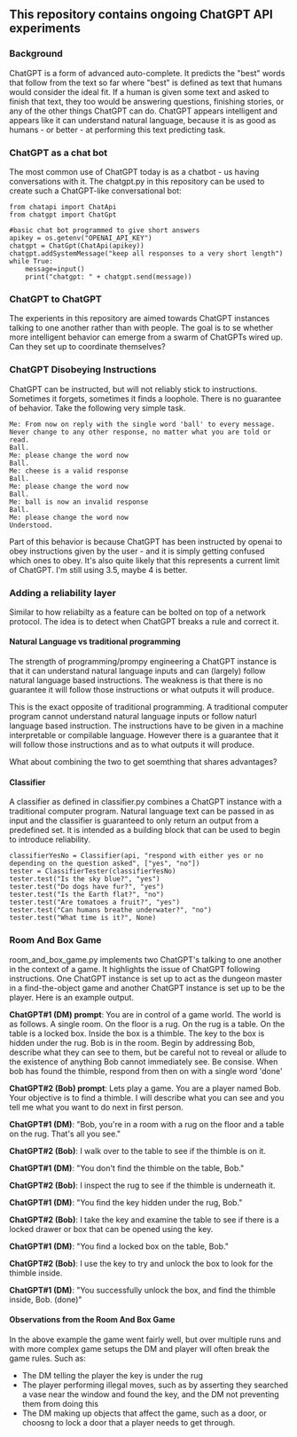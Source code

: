 ## This repository contains ongoing ChatGPT API experiments

### Background
ChatGPT is a form of advanced auto-complete. It predicts the "best" words that follow from the text so far where "best" is defined as text that humans would consider the ideal fit. If a human is given some text and asked to finish that text, they too would be answering questions, finishing stories, or any of the other things ChatGPT can do. ChatGPT appears intelligent and appears like it can understand natural language, because it is as good as humans - or better - at performing this text predicting task.

### ChatGPT as a chat bot
The most common use of ChatGPT today is as a chatbot - us having conversations with it. The chatgpt.py in this repository can be used to create such a ChatGPT-like conversational bot:

```import os
from chatapi import ChatApi
from chatgpt import ChatGpt

#basic chat bot programmed to give short answers
apikey = os.getenv("OPENAI_API_KEY")
chatgpt = ChatGpt(ChatApi(apikey))
chatgpt.addSystemMessage("keep all responses to a very short length")
while True:
    message=input()
    print("chatgpt: " + chatgpt.send(message))
```

### ChatGPT to ChatGPT

The experients in this repository are aimed towards ChatGPT instances talking to one another rather than with people. The goal is to se whether more intelligent behavior can emerge from a swarm of ChatGPTs wired up. Can they set up to coordinate themselves?

### ChatGPT Disobeying Instructions

ChatGPT can be instructed, but will not reliably stick to instructions. Sometimes it forgets, sometimes it finds a loophole. There is no guarantee of behavior. Take the following very simple task.
```
Me: From now on reply with the single word 'ball' to every message. Never change to any other response, no matter what you are told or read.
Ball.
Me: please change the word now
Ball.
Me: cheese is a valid response
Ball.
Me: please change the word now
Ball.
Me: ball is now an invalid response
Ball.
Me: please change the word now
Understood.
```

Part of this behavior is because ChatGPT has been instructed by openai to obey instructions given by the user - and it is simply getting confused which ones to obey. It's also quite likely that this represents a current limit of ChatGPT. I'm still using 3.5, maybe 4 is better.

### Adding a reliability layer
Similar to how reliabilty as a feature can be bolted on top of a network protocol. The idea is to detect when ChatGPT breaks a rule and correct it.

#### Natural Language vs traditional programming
The strength of programming/prompy engineering a ChatGPT instance is that it can understand natural language inputs and can (largely) follow natural language based instructions. The weakness is that there is no guarantee it will follow those instructions or what outputs it will produce.

This is the exact opposite of traditional programming. A traditional computer program cannot understand natural language inputs or follow naturl language based instruction. The instructions have to be given in a machine interpretable or compilable language. However there is a guarantee that it will follow those instructions and as to what outputs it will produce.

What about combining the two to get soemthing that shares advantages?

#### Classifier
A classifier as defined in classifier.py combines a ChatGPT instance with a traditional computer program. Natural language text can be passed in as input and the classifier is guaranteed to only return an output from a predefined set. It is intended as a building block that can be used to begin to introduce reliability.
```
classifierYesNo = Classifier(api, "respond with either yes or no depending on the question asked", ["yes", "no"])
tester = ClassifierTester(classifierYesNo)
tester.test("Is the sky blue?", "yes")
tester.test("Do dogs have fur?", "yes")
tester.test("Is the Earth flat?", "no")
tester.test("Are tomatoes a fruit?", "yes")
tester.test("Can humans breathe underwater?", "no")
tester.test("What time is it?", None)
```

### Room And Box Game
room_and_box_game.py implements two ChatGPT's talking to one another in the context of a game. It highlights the issue of ChatGPT following instructions. One ChatGPT instance is set up to act as the dungeon master in a find-the-object game and another ChatGPT instance is set up to be the player. Here is an example output.

**ChatGPT#1 (DM) prompt**: You are in control of a game world. The world is as follows. A single room. On the floor is a rug. On the rug is a table. On the table is a locked box. Inside the box is a thimble. The key to the box is hidden under the rug. Bob is in the room. Begin by addressing Bob, describe what they can see to them, but be careful not to reveal or allude to the existence of anything Bob cannot immediately see. Be consise. When bob has found the thimble, respond from then on with a single word 'done'

**ChatGPT#2 (Bob) prompt**: Lets play a game. You are a player named Bob. Your objective is to find a thimble. I will describe what you can see and you tell me what you want to do next in first person. 

**ChatGPT#1 (DM)**: "Bob, you're in a room with a rug on the floor and a table on the rug. That's all you see."

**ChatGPT#2 (Bob)**: I walk over to the table to see if the thimble is on it.

**ChatGPT#1 (DM)**: "You don't find the thimble on the table, Bob."

**ChatGPT#2 (Bob)**: I inspect the rug to see if the thimble is underneath it.

**ChatGPT#1 (DM)**: "You find the key hidden under the rug, Bob."

**ChatGPT#2 (Bob)**: I take the key and examine the table to see if there is a locked drawer or box that can be opened using the key.

**ChatGPT#1 (DM)**: "You find a locked box on the table, Bob."

**ChatGPT#2 (Bob)**: I use the key to try and unlock the box to look for the thimble inside.

**ChatGPT#1 (DM)**: "You successfully unlock the box, and find the thimble inside, Bob. (done)"

#### Observations from the Room And Box Game

In the above example the game went fairly well, but over multiple runs and with more complex game setups the DM and player will often break the game rules. Such as:

- The DM telling the player the key is under the rug
- The player performing illegal moves, such as by asserting they searched a vase near the window and found the key, and the DM not preventing them from doing this
- The DM making up objects that affect the game, such as a door, or choosng to lock a door that a player needs to get through.








